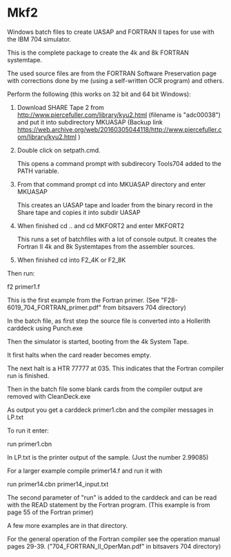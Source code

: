 # Mkf2
Windows batch files to create UASAP and FORTRAN II tapes for use with the IBM 704 simulator.

This is the complete package to create the 4k and 8k FORTRAN systemtape.

The used source files are from the FORTRAN Software Preservation page with corrections done by me 
(using a self-written OCR program) and others.

Perform the following (this works on 32 bit and 64 bit Windows):

1. Download SHARE Tape 2 from http://www.piercefuller.com/library/kyu2.html (filename is "adc00038") and put it into subdirectory MKUASAP
(Backup link https://web.archive.org/web/20160305044118/http://www.piercefuller.com/library/kyu2.html )

2. Double click on setpath.cmd. 

      This opens a command prompt with subdirecory Tools704 added to the PATH variable.
      
2. From that command prompt cd into MKUASAP directory and enter MKUASAP 

      This creates an UASAP tape and loader from the binary record in the Share tape and copies it into subdir UASAP   
      
3. When finished cd .. and cd MKFORT2 and enter MKFORT2

      This runs a set of batchfiles with a lot of console output.
      It creates the Fortran II 4k and 8k Systemtapes from the assembler sources. 
            
4. When finished cd into F2_4K or F2_8K 

Then run:
 
f2 primer1.f
 
This is the first example from the Fortran primer. (See "F28-6019_704_FORTRAN_primer.pdf" from bitsavers 704 directory) 

In the batch file, as first step the source file is converted into a Hollerith carddeck using Punch.exe

Then the simulator is started, booting from the 4k System Tape.

It first halts when the card reader becomes empty.

The next halt is a HTR 77777 at 035. This indicates that the Fortran compiler run is finished. 

Then in the batch file some blank cards from the compiler output are removed with CleanDeck.exe

As output you get a carddeck primer1.cbn and the compiler messages in LP.txt


To run it enter:
 
run primer1.cbn
 
In LP.txt is the printer output of the sample. (Just the number 2.99085)
 
For a larger example compile primer14.f and run it with
 
run primer14.cbn primer14_input.txt

The second parameter of "run" is added to the carddeck and can be read with the READ statement by the Fortran program.
(This example is from page 55 of the Fortran primer)

A few more examples are in that directory.

For the general operation of the Fortran compiler see the operation manual pages 29-39.
("704_FORTRAN_II_OperMan.pdf" in bitsavers 704 directory)

